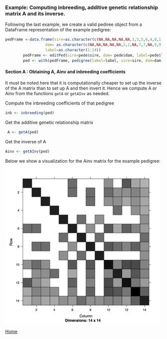 ### Example: Computing inbreeding, additive genetic relationship matrix A and its inverse.

Following the last example, we create a valid pediree object from a DataFrame representation of the example pedigree:
```R
pedFrame <-data.frame(sire=as.character(c(NA,NA,NA,NA,NA,1,3,5,6,4,8,1,10,8)),
                  dam= as.character(c(NA,NA,NA,NA,NA,2,2,NA,7,7,NA,9,9,13)),
                  label=as.character(1:14))
        pedFrame <- editPed(sire=pede$sire, dam= pede$dam, label=pede$label) 
        ped <- with(pedFrame, pedigree(label=label, sire=sire, dam=dam))

```
#### Section A : Obtaining A, Ainv and inbreeding coefficients 

It must be noted here that it is computationally cheaper to set up the inverse of the A matrix than to set up A and then invert it. Hence we compute A or Ainv from the functions ```getA``` or ```getAInv``` as needed. 

Compute the inbreeding coefficients of that pedigree
```R
inb <- inbreeding(ped)
```
Get the additive genetic relationship matrix
```R
 A <- getA(ped)
```
Get the inverse of A
 ```R
 Ainv <- getAInv(ped)
```

Below we show a visualization for the Ainv matrix for the example pedigree:

<img src="https://github.com/Rpedigree/pedigreeR/blob/master/inst/examples/pedA.jpg" width="500">

[Home](https://github.com/Rpedigree/pedigreeR)
 
